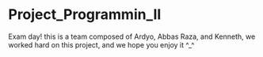 # Project_Programmin_II
Exam day! 
this is a team composed of Ardyo, Abbas Raza, and Kenneth, we worked hard on this project, and we hope you enjoy it ^_^

